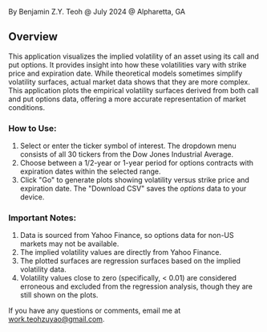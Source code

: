 By Benjamin Z.Y. Teoh @ July 2024 @ Alpharetta, GA

## Overview
This application visualizes the implied volatility of an asset using its call and put options. It provides insight into how these volatilities vary with strike price and expiration date. While theoretical models sometimes simplify volatility surfaces, actual market data shows that they are more complex. This application plots the empirical volatility surfaces derived from both call and put options data, offering a more accurate representation of market conditions.

### How to Use:
1. Select or enter the ticker symbol of interest. The dropdown menu consists of all 30 tickers from the Dow Jones Industrial Average.
2. Choose between a 1/2-year or 1-year period for options contracts with expiration dates within the selected range.
3. Click "Go" to generate plots showing volatility versus strike price and expiration date. The "Download CSV" saves the _options_ data to your device.

### Important Notes:
1. Data is sourced from Yahoo Finance, so options data for non-US markets may not be available.
2. The implied volatility values are directly from Yahoo Finance.
3. The plotted surfaces are regression surfaces based on the implied volatility data.
4. Volatility values close to zero (specifically, < 0.01) are considered erroneous and excluded from the regression analysis, though they are still shown on the plots.

If you have any questions or comments, email me at work.teohzuyao@gmail.com.
